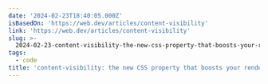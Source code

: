 ```yaml
---
date: '2024-02-23T18:40:05.000Z'
isBasedOn: 'https://web.dev/articles/content-visibility'
link: 'https://web.dev/articles/content-visibility'
slug: >-
  2024-02-23-content-visibility-the-new-css-property-that-boosts-your-rendering-perform
tags:
  - code
title: 'content-visibility: the new CSS property that boosts your rendering perform'
---
```


